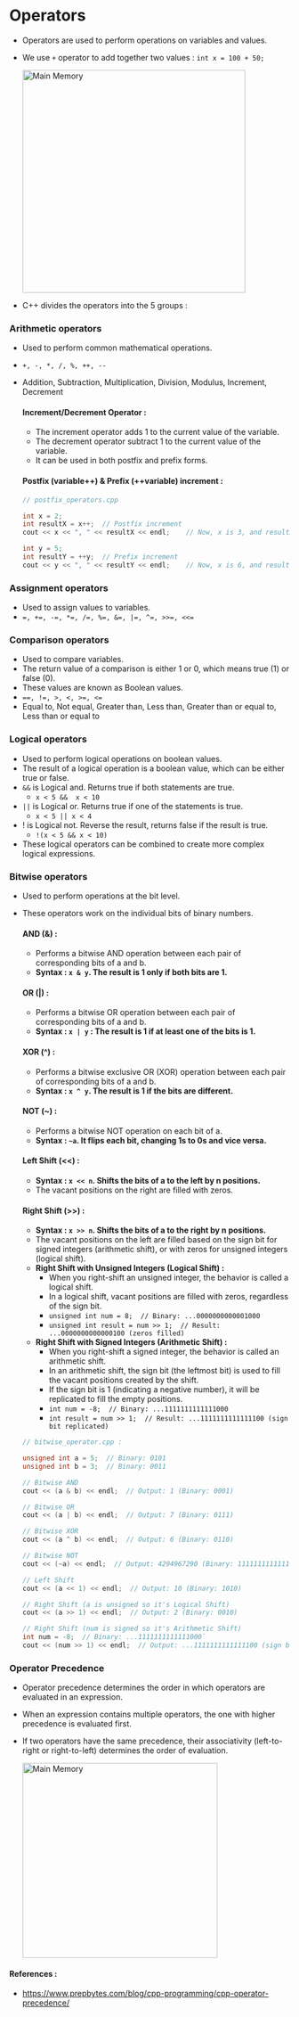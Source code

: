 # Operators

- Operators are used to perform operations on variables and values.
- We use `+` operator to add together two values : `int x = 100 + 50;`

    <img src="images/operators.png" alt="Main Memory" width="400">

- C++ divides the operators into the 5 groups :

### Arithmetic operators

- Used to perform common mathematical operations.
- `+, -, *, /, %, ++, --`
- Addition, Subtraction, Multiplication, Division, Modulus, Increment, Decrement
  
    #### Increment/Decrement Operator :
    - The increment operator adds 1 to the current value of the variable.
    - The decrement operator subtract 1 to the current value of the variable.
    - It can be used in both postfix and prefix forms.
    
    #### Postfix (variable++) & Prefix (++variable) increment :
    ```cpp
    // postfix_operators.cpp
    
    int x = 2;
    int resultX = x++;  // Postfix increment
    cout << x << ", " << resultX << endl;    // Now, x is 3, and resultX is 2

    int y = 5;
    int resultY = ++y;  // Prefix increment
    cout << y << ", " << resultY << endl;    // Now, x is 6, and resultY is 6
    ```

### Assignment operators

- Used to assign values to variables.
- `=, +=, -=, *=, /=, %=, &=, |=, ^=, >>=, <<=`

### Comparison operators

- Used to compare variables.
- The return value of a comparison is either 1 or 0, which means true (1) or false (0).
- These values are known as Boolean values.
- `==, !=, >, <, >=, <=`
- Equal to, Not equal, Greater than, Less than, Greater than or equal to, Less than or equal to

### Logical operators

-  Used to perform logical operations on boolean values.
-  The result of a logical operation is a boolean value, which can be either true or false. 
-  `&&` is Logical and. Returns true if both statements are true.
    -  `x < 5 &&  x < 10`
- `||` is Logical or. Returns true if one of the statements is true.
    - `x < 5 || x < 4`
- ! is Logical not. Reverse the result, returns false if the result is true.
    - `!(x < 5 && x < 10)`
- These logical operators can be combined to create more complex logical expressions.

### Bitwise operators

- Used to perform operations at the bit level.
- These operators work on the individual bits of binary numbers. 

    #### AND (&) :
    - Performs a bitwise AND operation between each pair of corresponding bits of a and b.
    - **Syntax : `x & y`. The result is 1 only if both bits are 1.**

    #### OR (|) :
    - Performs a bitwise OR operation between each pair of corresponding bits of a and b.
    - **Syntax : `x | y` : The result is 1 if at least one of the bits is 1.**

    #### XOR (^) :
    - Performs a bitwise exclusive OR (XOR) operation between each pair of corresponding bits of a and b.
    - **Syntax : `x ^ y`. The result is 1 if the bits are different.**

    #### NOT (~) :
    - Performs a bitwise NOT operation on each bit of a.
    - **Syntax : `~a`. It flips each bit, changing 1s to 0s and vice versa.**

    #### Left Shift (<<) :
    - **Syntax : `x << n`. Shifts the bits of a to the left by n positions.**
    - The vacant positions on the right are filled with zeros.

    #### Right Shift (>>) :
    - **Syntax : `x >> n`. Shifts the bits of a to the right by n positions.**
    - The vacant positions on the left are filled based on the sign bit for signed integers (arithmetic shift), or with zeros for unsigned integers (logical shift).
    - **Right Shift with Unsigned Integers (Logical Shift) :**
        - When you right-shift an unsigned integer, the behavior is called a logical shift.
        - In a logical shift, vacant positions are filled with zeros, regardless of the sign bit.
        - `unsigned int num = 8;  // Binary: ...0000000000001000`
        - `unsigned int result = num >> 1;  // Result: ...0000000000000100 (zeros filled)`
    - **Right Shift with Signed Integers (Arithmetic Shift) :**
        - When you right-shift a signed integer, the behavior is called an arithmetic shift.
        - In an arithmetic shift, the sign bit (the leftmost bit) is used to fill the vacant positions created by the shift.
        - If the sign bit is 1 (indicating a negative number), it will be replicated to fill the empty positions.
        - `int num = -8;  // Binary: ...1111111111111000`
        - `int result = num >> 1;  // Result: ...1111111111111100 (sign bit replicated)`  
    
    ```cpp 
    // bitwise_operator.cpp :

    unsigned int a = 5;  // Binary: 0101
    unsigned int b = 3;  // Binary: 0011

    // Bitwise AND
    cout << (a & b) << endl;  // Output: 1 (Binary: 0001)

    // Bitwise OR
    cout << (a | b) << endl;  // Output: 7 (Binary: 0111)

    // Bitwise XOR
    cout << (a ^ b) << endl;  // Output: 6 (Binary: 0110)

    // Bitwise NOT
    cout << (~a) << endl;  // Output: 4294967290 (Binary: 11111111111111111111111111111010)

    // Left Shift
    cout << (a << 1) << endl;  // Output: 10 (Binary: 1010)

    // Right Shift (a is unsigned so it's Logical Shift)
    cout << (a >> 1) << endl;  // Output: 2 (Binary: 0010)

    // Right Shift (num is signed so it's Arithmetic Shift)
    int num = -8;  // Binary: ...1111111111111000`
    cout << (num >> 1) << endl;  // Output: ...1111111111111100 (sign bit replicated)
    ```


### Operator Precedence

- Operator precedence determines the order in which operators are evaluated in an expression.
- When an expression contains multiple operators, the one with higher precedence is evaluated first.
- If two operators have the same precedence, their associativity (left-to-right or right-to-left) determines the order of evaluation.

    <img src="images/operator_precedence_associativity.png" alt="Main Memory" width="350">


#### References :

- https://www.prepbytes.com/blog/cpp-programming/cpp-operator-precedence/